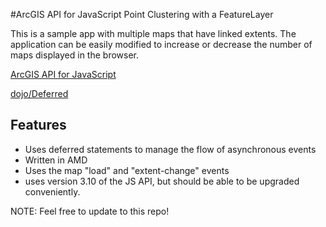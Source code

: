 #ArcGIS API for JavaScript Point Clustering with a FeatureLayer

This is a sample app with multiple maps that have linked extents.  The application can be easily modified to increase or decrease the number of maps displayed in the browser.

[ArcGIS API for JavaScript](https://developers.arcgis.com/javascript/)



[dojo/Deferred](http://dojotoolkit.org/reference-guide/1.9/dojo/Deferred.html)


## Features

* Uses deferred statements to manage the flow of asynchronous events
* Written in AMD
* Uses the map "load" and "extent-change" events
* uses version 3.10 of the JS API, but should be able to be upgraded conveniently. 

NOTE: Feel free to update to this repo!
